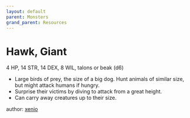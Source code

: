 ```yaml
---
layout: default
parent: Monsters
grand_parent: Resources
---
```


# Hawk, Giant
4 HP, 14 STR, 14 DEX, 8 WIL, talons or beak (d6)
- Large birds of prey, the size of a big dog. Hunt animals of similar size, but might attack humans if hungry.
- Surprise their victims by diving to attack from a great height.
- Can carry away creatures up to their size.

author: [xenio](https://xenioinabottle.blogspot.com)
